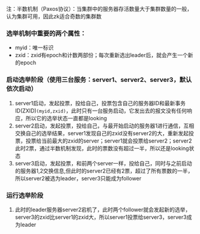 注：半数机制（Paxos协议）：当集群中的服务器存活数量大于集群数量的一般，认为集群可用，因此zk适合奇数的集群数

### 选举机制中重要的两个属性：
* myid：唯一标识
* zxid：zxid有epoch和计数两部份；每次重新选出leader后，就会产生一个新的epoch

### 启动选举阶段（使用三台服务：server1、server2、server3，默认依次启动）
1. server1启动，发起投票，投给自己，投票包含自己的服务器ID和最新事务ID(ZXID)`(myid,zxid)`，此时只有一台服务启动，它发出去的报文没有任何响应，所以它的选举状态一直都是looking
2. server2启动，发起投票，投给自己，与最开始启动的服务器1进行通信，互相交换自己的选举结果，server1发现自己的zxid没有server2的大，重新发起投票，投票给当前最大的zxid的server；server1就会投票给server2；server2此时2票，通过半数机制发现，此时的票数没有超过一半，所以还是looking状态
3. server3启动，发起投票，和前两个server一样，投给自己，同时与之前启动的服务器1,2交换信息,但此时的server2已经有2票，超过了所有票数的一半，所以server2被选为leader，server3只能成为follower

### 运行选举阶段
1. 此时的leader服务器server2宕机了，此时两个follower就会发起新的选举，server3的zxid比server1的zxid大，所以server1投票给server3，server3成为leader
